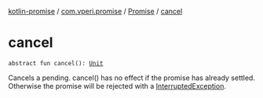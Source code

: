 [kotlin-promise](../../index.md) / [com.vperi.promise](../index.md) / [Promise](index.md) / [cancel](./cancel.md)

# cancel

`abstract fun cancel(): `[`Unit`](https://kotlinlang.org/api/latest/jvm/stdlib/kotlin/-unit/index.html)

Cancels a pending. cancel() has no effect if the promise
has already settled. Otherwise the promise will be rejected
with a [InterruptedException](http://docs.oracle.com/javase/6/docs/api/java/lang/InterruptedException.html).


